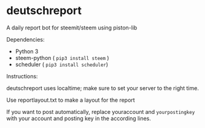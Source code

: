 # deutschreport
A daily report bot for steemit/steem using piston-lib

Dependencies:

- Python 3
- steem-python ( `pip3 install steem` )
- scheduler ( `pip3 install scheduler`)

Instructions:

deutschreport uses localtime; make sure to set your server to the right time.

Use reportlayout.txt to make a layout for the report

If you want to post automatically, replace youraccount and `yourpostingkey` with your account and posting key in the according lines.
